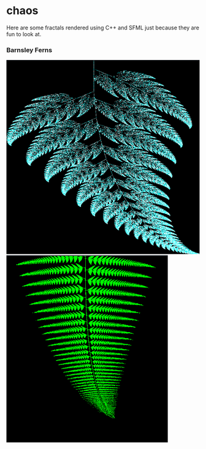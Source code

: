 # chaos
Here are some fractals rendered using C++ and SFML just because they are fun to look at.

### Barnsley Ferns
![](barnsley_fern/barnsley_fern.png)
![](barnsley_fern/other_fern_with_tcomplicated_name.png)
